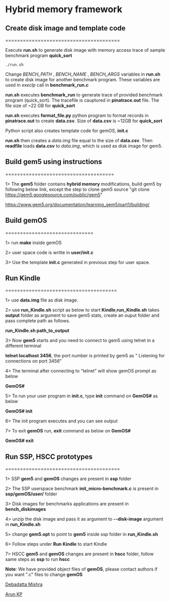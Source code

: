 # Hybrid memory framework

## Create disk image and template code
=======================================

Execute **run.sh** to generate disk image with memory access trace of sample benchmark program **quick\_sort**

`./run.sh`

Change *BENCH\_PATH* , *BENCH\_NAME* , *BENCH\_ARGS* variables in **run.sh** to create disk image for another benchmark program. These variables are used in *execlp* call in **benchmark\_run.c**

**run.sh** executes **benchmark\_run** to generate trace of provided benchmark program (quick\_sort). The tracefile is cauptured in **pinatrace.out** file. The file size of ~22 GB for **quick\_sort**


**run.sh** executes **format\_file.py** python program to format records in **pinatrace.out** to create **data.csv**. Size of **data.csv** is ~12GB for **quick\_sort**

Python script also creates template code for gemOS, **init.c**

**run.sh** then creates a *data.img* file equal to the size of **data.csv**. Then **readfile** loads **data.csv** to *data.img*, which is used as disk image for gem5.

## Build gem5 using instructions 
=====================================

1> The **gem5** folder contains **hybrid memory** modifications, build gem5 by following below link, except the step to clone gem5 source "git clone https://gem5.googlesource.com/public/gem5"

https://www.gem5.org/documentation/learning_gem5/part1/building/

## Build gemOS 
==============================

1> run **make** inside gemOS

2> user space code is writte in **user/init.c**

3> Use the template **init.c** generated in previous step for user space.

## Run Kindle
======================================

1> use **data.img** file as disk image.

2> use **run_Kindle.sh** script as below to start **Kindle**,**run_Kindle.sh** takes **output** folder as argument to save gem5 stats, create an ouput folder and pass complete path as follows.

**run_Kindle.sh path_to_output**

3> Now **gem5** starts and you need to connect to gem5 using telnet in a different terminal

**telnet localhost 3456**, the port number is printed by gem5 as " Listening for connections on port 3456"

4> The terminal after connecting to "telnet" will show gemOS prompt as below

**GemOS#**

5> To run your user program in **init.c**, type **init** command on **GemOS#** as below

**GemOS# init**

6> The init program executes and you can see output

7> To exit **gemOS** run, **exit** command as below on **GemOS#**

**GemOS# exit**

## Run SSP, HSCC prototypes
=======================================

1> SSP **gem5** and **gemOS** changes are present in **ssp** folder

2> The SSP userspace benchmark **init\_micro-benchmark.c** is present in **ssp/gemOS/user/** folder

3> Disk images for benchmarks applications are present in **bench_diskimages**

4> unzip the disk image and pass it as argument to **--disk-image** argument in **run_Kindle.sh**

5> change **gem5.opt** to point to **gem5** inside ssp folder in **run_Kindle.sh**

6> Follow steps under **Run Kindle** to start Kindle

7> HSCC **gem5** and **gemOS** changes are present in **hscc** folder, follow same steps as **ssp** to run **hscc**

**Note**: We have provided object files of **gemOS**, please contact authors if you want ".c" files to change **gemOS**

[Debadatta Mishra](https://www.cse.iitk.ac.in/users/deba/)

[Arun KP](https://www.cse.iitk.ac.in/users/kparun/)

